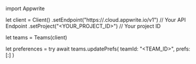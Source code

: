 import Appwrite

let client = Client()
    .setEndpoint("https://<REGION>.cloud.appwrite.io/v1") // Your API Endpoint
    .setProject("<YOUR_PROJECT_ID>") // Your project ID

let teams = Teams(client)

let preferences = try await teams.updatePrefs(
    teamId: "<TEAM_ID>",
    prefs: [:]
)

